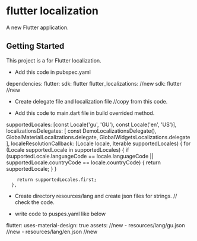 # flutter localization

A new Flutter application.

## Getting Started

This project is a for Flutter localization.


- Add this code in pubspec.yaml

dependencies:
  flutter:
    sdk: flutter
  flutter_localizations: //new
    sdk: flutter //new
    
- Create delegate file and localization file //copy from this code.

- Add this code to main.dart file in build overrided method.

supportedLocales: [const Locale('gu', 'GU'), const Locale('en', 'US')],
      localizationsDelegates: [
        const DemoLocalizationsDelegate(),
        GlobalMaterialLocalizations.delegate,
        GlobalWidgetsLocalizations.delegate
      ],
      localeResolutionCallback:
          (Locale locale, Iterable<Locale> supportedLocales) {
        for (Locale supportedLocale in supportedLocales) {
          if (supportedLocale.languageCode == locale.languageCode ||
              supportedLocale.countryCode == locale.countryCode) {
            return supportedLocale;
          }
        }

        return supportedLocales.first;
      },
 
 - Create directory resources/lang and create json files for strings. // check the code.
 
 - write code to puspes.yaml like below
 
 flutter:
  uses-material-design: true
  assets: //new
    - resources/lang/gu.json //new 
    - resources/lang/en.json //new
 
 
 
 
 
 
